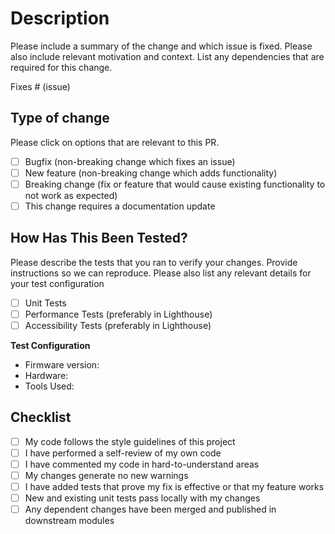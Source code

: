 # Description

Please include a summary of the change and which issue is fixed. Please also include relevant motivation and context. List any dependencies that are required for this change.

Fixes # (issue)

## Type of change

Please click on options that are relevant to this PR.

- [ ] Bugfix (non-breaking change which fixes an issue)
- [ ] New feature (non-breaking change which adds functionality)
- [ ] Breaking change (fix or feature that would cause existing functionality to not work as expected)
- [ ] This change requires a documentation update

## How Has This Been Tested?

Please describe the tests that you ran to verify your changes.
Provide instructions so we can reproduce. Please also list any relevant details for your test configuration

- [ ] Unit Tests
- [ ] Performance Tests (preferably in Lighthouse)
- [ ] Accessibility Tests (preferably in Lighthouse)

**Test Configuration**
* Firmware version:
* Hardware:
* Tools Used:

## Checklist

- [ ] My code follows the style guidelines of this project
- [ ] I have performed a self-review of my own code
- [ ] I have commented my code in hard-to-understand areas
- [ ] My changes generate no new warnings
- [ ] I have added tests that prove my fix is effective or that my feature works
- [ ] New and existing unit tests pass locally with my changes
- [ ] Any dependent changes have been merged and published in downstream modules